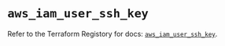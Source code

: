 # `aws_iam_user_ssh_key`

Refer to the Terraform Registory for docs: [`aws_iam_user_ssh_key`](https://registry.terraform.io/providers/hashicorp/aws/4.65.0/docs/resources/iam_user_ssh_key).
